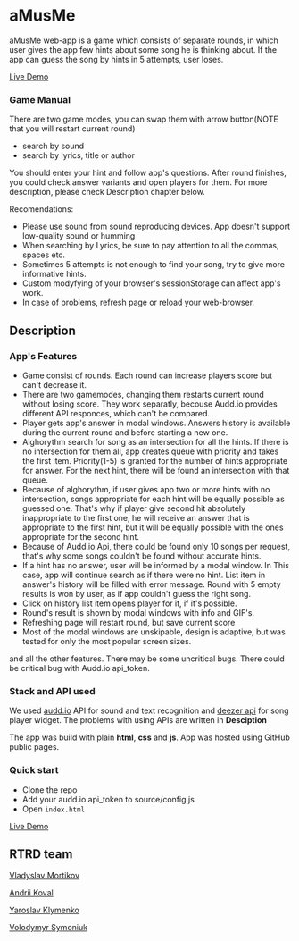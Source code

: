 # aMusMe
aMusMe web-app is a game which consists of separate rounds, in which user gives the app few hints about some song he is thinking about. If the app can guess the song by hints in 5 attempts, user loses.

[Live Demo](https://ziovio.github.io/akinatorRTRD/) 

### Game Manual
There are two game modes, you can swap them with arrow button(NOTE that you will restart current round)
- search by sound
- search by lyrics, title or author

You should enter your hint and follow app's questions. After round finishes, you could check answer variants and open players for them. For more description, please check Description chapter below.

Recomendations:

- Please use sound from sound reproducing devices. App doesn't support low-quality sound or humming
- When searching by Lyrics, be sure to pay attention to all the commas, spaces etc.
- Sometimes 5 attempts is not enough to find your song, try to give more informative hints. 
- Custom modyfying of your browser's sessionStorage can affect app's work.
- In case of problems, refresh page or reload your web-browser.

## Description
### App's Features
- Game consist of rounds. Each round can increase players score but can't decrease it.
- There are two gamemodes, changing them restarts current round without losing score. They work separatly, becouse Audd.io provides different API responces, which can't be compared.
- Player gets app's answer in modal windows. Answers history is available during the current round and before starting a new one.
- Alghorythm search for song as an intersection for all the hints. If there is no intersection for them all, app creates queue with priority and takes the first item. Priority(1-5) is granted for the number of hints appropriate for answer. For the next hint, there will be found an intersection with that queue. 
- Because of alghorythm, if user gives app two or more hints with no intersection, songs appropriate for each hint will be equally possible as guessed one. That's why if player give second hit absolutely inappropriate to the first one, he will receive an answer that is appropriate to the first hint, but it will be equally possible with the ones appropriate for the second hint.
- Because of Audd.io Api, there could be found only 10 songs per request, that's why some songs couldn't be found without accurate hints.
- If a hint has no answer, user will be informed by a modal window. In This case, app will continue search as if there were no hint. List item in answer's history will be filled with error message. Round with 5 empty results is won by user, as if app couldn't guess the right song.
- Click on history list item opens player for it, if it's possible.
- Round's result is shown by modal windows with info and GIF's. 
- Refreshing page will restart round, but save current score
- Most of the modal windows are unskipable, design is adaptive, but was tested for only the most popular screen sizes.

and all the other features. There may be some uncritical bugs. There could be critical bug with Audd.io api_token.

### Stack and API used

We used [audd.io](https://audd.io/) API for sound and text recognition and [deezer api](https://rapidapi.com/deezerdevs/api/deezer-1) for song player widget. The problems with using APIs are written in __Desciption__

The app was build with plain __html__, __css__ and __js__. App was hosted using GitHub public pages.

### Quick start
- Clone the repo
- Add your audd.io api_token to source/config.js
- Open ```index.html```

[Live Demo](https://ziovio.github.io/akinatorRTRD/) 

## RTRD team
[Vladyslav Mortikov](https://www.facebook.com/vladislavmortikov?fref=profile_friend_list&hc_location=friends_tab)

[Andrii Koval](https://github.com/ZioVio)

[Yaroslav Klymenko](https://github.com/yklym)

[Volodymyr Symoniuk](https://github.com/vsymoniuk) 
